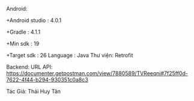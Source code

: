 Android:

+Android studio : 4.0.1

+Gradle : 4.1.1

+Min sdk : 19

+Target sdk : 26
Language : Java Thư viện: Retrofit

Backend: URL API: https://documenter.getpostman.com/view/7880589/TVReeqni#7f25ff0d-7622-4f44-b294-930351c0a8c3

Tác Giả: Thái Huy Tân
